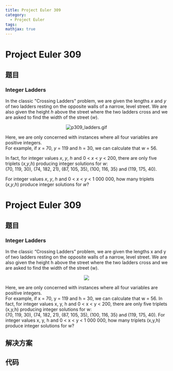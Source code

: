 ```yaml
---
title: Project Euler 309
category:
  - Project Euler
tags:
mathjax: true
---
```

<escape><!-- more --></escape>
    
# Project Euler 309
## 题目
### Integer Ladders


In the classic "Crossing Ladders" problem, we are given the lengths <var>x</var> and <var>y</var> of two ladders resting on the opposite walls of a narrow, level street. We are also given the height <var>h</var> above the street where the two ladders cross and we are asked to find the width of the street (<var>w</var>).

<div align="center"><img src="project/images/p309_ladders.gif" class="dark_img" alt="p309_ladders.gif" /></div>

Here, we are only concerned with instances where all four variables are positive integers.<br />
For example, if <var>x</var> = 70, <var>y</var> = 119 and <var>h</var> = 30, we can calculate that <var>w</var> = 56.

In fact, for integer values <var>x</var>, <var>y</var>, <var>h</var> and 0 < <var>x</var> < <var>y</var> < 200, there are only five triplets (<var>x</var>,<var>y</var>,<var>h</var>) producing integer solutions for <var>w</var>:<br />
(70, 119, 30), (74, 182, 21), (87, 105, 35), (100, 116, 35) and (119, 175, 40).

For integer values <var>x</var>, <var>y</var>, <var>h</var> and 0 < <var>x</var> < <var>y</var> < 1 000 000, how many triplets (<var>x</var>,<var>y</var>,<var>h</var>) produce integer solutions for <var>w</var>?



# Project Euler 309
## 题目
### Integer Ladders

In the classic “Crossing Ladders” problem, we are given the lengths x and y of two ladders resting on the opposite walls of a narrow, level street. We are also given the height h above the street where the two ladders cross and we are asked to find the width of the street (w).
<center><img src="https://projecteuler.net/project/images/p309_ladders.gif"></center>

Here, we are only concerned with instances where all four variables are positive integers.<br>For example, if x = 70, y = 119 and h = 30, we can calculate that w = 56.
In fact, for integer values x, y, h and 0 < x < y < 200, there are only five triplets (x,y,h) producing integer solutions for w:<br>(70, 119, 30), (74, 182, 21), (87, 105, 35), (100, 116, 35) and (119, 175, 40).
For integer values x, y, h and 0 < x < y < 1 000 000, how many triplets (x,y,h) produce integer solutions for w?


## 解决方案


## 代码


